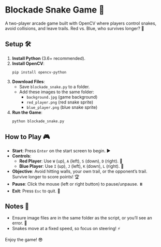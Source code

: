 # Blockade Snake Game 🐍

A two-player arcade game built with OpenCV where players control snakes, avoid collisions, and leave trails. Red vs. Blue, who survives longer? 🚀

## Setup 🛠️

1. **Install Python** (3.6+ recommended).
2. **Install OpenCV**:
   ```bash
   pip install opencv-python
   ```
3. **Download Files**:
   - Save `blockade_snake.py` to a folder.
   - Add these images to the same folder:
     - `background.jpg` (game background)
     - `red_player.png` (red snake sprite)
     - `blue_player.png` (blue snake sprite)
4. **Run the Game**:
   ```bash
   python blockade_snake.py
   ```

## How to Play 🎮

- **Start**: Press `Enter` on the start screen to begin. ▶️
- **Controls**:
  - **Red Player**: Use `W` (up), `A` (left), `S` (down), `D` (right). 🔴
  - **Blue Player**: Use `I` (up), `J` (left), `K` (down), `L` (right). 🔵
- **Objective**: Avoid hitting walls, your own trail, or the opponent’s trail. Survive longer to score points! 🏆
- **Pause**: Click the mouse (left or right button) to pause/unpause. ⏸️
- **Exit**: Press `Esc` to quit. 🚪

## Notes 📝

- Ensure image files are in the same folder as the script, or you’ll see an error. 🚨
- Snakes move at a fixed speed, so focus on steering! ⚡

Enjoy the game! 😎
